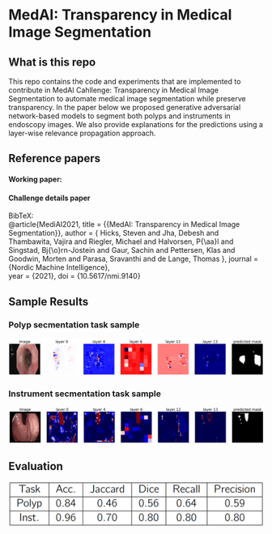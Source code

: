 # MedAI: Transparency in Medical Image Segmentation

## What is this repo
This repo contains the code and experiments that are implemented to contribute in MedAI Cahllenge: Transparency in Medical Image Segmentation to automate medical image segmentation while preserve transparency. In the paper below we proposed generative adversarial network-based models to segment both polyps and instruments in endoscopy images. We also provide explanations for the predictions using a layer-wise relevance propagation approach.  

## Reference papers
#### Working paper:

#### Challenge details paper
  
BibTeX:  
@article{MediAI2021,
    title = {{MedAI: Transparency in Medical Image Segmentation}},
    author = {
        Hicks, Steven and
        Jha, Debesh and
        Thambawita, Vajira and
        Riegler, Michael and
        Halvorsen, P{\aa}l and
        Singstad, Bj{\o}rn-Jostein and
        Gaur, Sachin and
        Pettersen, Klas and
        Goodwin, Morten and
        Parasa, Sravanthi and
        de Lange, Thomas
    },
    journal = {Nordic Machine Intelligence},   
    year = {2021},
    doi = {10.5617/nmi.9140}
    

## Sample Results

### Polyp secmentation task sample

![polyp](figures/pol1.jpg)

### Instrument secmentation task sample

![inst](figures/inst1.jpg)

## Evaluation

<img align="centre" src="figures/testsocre.png">
